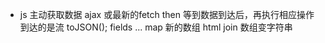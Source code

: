 - js 主动获取数据 ajax 或最新的fetch
  then 等到数据到达后，再执行相应操作
  到达的是流
  toJSON();
  fields ...
  map 新的数组 html
  join 数组变字符串